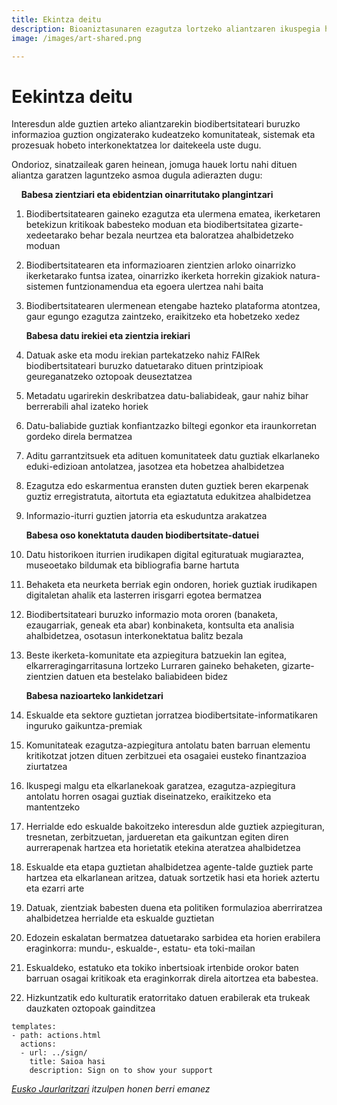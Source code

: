 ```yaml
---
title: Ekintza deitu
description: Bioaniztasunaren ezagutza lortzeko aliantzaren ikuspegia harpidetu
image: /images/art-shared.png

---
```


# Eekintza deitu

Interesdun alde guztien arteko aliantzarekin biodibertsitateari buruzko informazioa guztion ongizaterako kudeatzeko komunitateak, sistemak eta prozesuak hobeto interkonektatzea lor daitekeela uste dugu.

Ondorioz, sinatzaileak garen heinean, jomuga hauek lortu nahi dituen aliantza garatzen laguntzeko asmoa dugula adierazten dugu:

&nbsp;&nbsp;&nbsp; __Babesa zientziari eta ebidentzian oinarritutako plangintzari__

1.	Biodibertsitatearen gaineko ezagutza eta ulermena ematea, ikerketaren betekizun kritikoak babesteko moduan eta biodibertsitatea gizarte-xedeetarako behar bezala neurtzea eta baloratzea ahalbidetzeko moduan
2.	Biodibertsitatearen eta informazioaren zientzien arloko oinarrizko ikerketarako funtsa izatea, oinarrizko ikerketa horrekin gizakiok natura-sistemen funtzionamendua eta egoera ulertzea nahi baita
3.	Biodibertsitatearen ulermenean etengabe hazteko plataforma atontzea, gaur egungo ezagutza zaintzeko, eraikitzeko eta hobetzeko xedez

    __Babesa datu irekiei eta zientzia irekiari__

4.	Datuak aske eta modu irekian partekatzeko nahiz FAIRek  biodibertsitateari buruzko datuetarako dituen printzipioak geureganatzeko oztopoak deuseztatzea
5.	Metadatu ugarirekin deskribatzea datu-baliabideak, gaur nahiz bihar berrerabili ahal izateko horiek
6.	Datu-baliabide guztiak konfiantzazko biltegi egonkor eta iraunkorretan gordeko direla bermatzea
7.	Aditu garrantzitsuek eta adituen komunitateek datu guztiak elkarlaneko eduki-edizioan  antolatzea, jasotzea eta hobetzea ahalbidetzea
8.	Ezagutza edo eskarmentua eransten duten guztiek beren ekarpenak guztiz erregistratuta, aitortuta eta egiaztatuta edukitzea ahalbidetzea
9.	Informazio-iturri guztien jatorria eta eskuduntza arakatzea

    __Babesa oso konektatuta dauden biodibertsitate-datuei__

10.	Datu historikoen iturrien irudikapen digital egituratuak mugiaraztea, museoetako bildumak eta bibliografia barne hartuta
11.	Behaketa eta neurketa berriak egin ondoren, horiek guztiak irudikapen digitaletan ahalik eta lasterren irisgarri egotea bermatzea
12.	Biodibertsitateari buruzko informazio mota ororen (banaketa, ezaugarriak, geneak eta abar) konbinaketa, kontsulta eta analisia ahalbidetzea, osotasun interkonektatua balitz bezala
13.	Beste ikerketa-komunitate eta azpiegitura batzuekin lan egitea, elkarreragingarritasuna lortzeko Lurraren gaineko behaketen, gizarte-zientzien datuen eta bestelako baliabideen bidez

    __Babesa nazioarteko lankidetzari__

14.	Eskualde eta sektore guztietan jorratzea biodibertsitate-informatikaren inguruko gaikuntza-premiak
15.	Komunitateak ezagutza-azpiegitura antolatu baten barruan elementu kritikotzat jotzen dituen zerbitzuei eta osagaiei eusteko finantzazioa ziurtatzea
16.	Ikuspegi malgu eta elkarlanekoak garatzea, ezagutza-azpiegitura antolatu horren osagai guztiak diseinatzeko, eraikitzeko eta mantentzeko
17.	Herrialde edo eskualde bakoitzeko interesdun alde guztiek azpiegituran, tresnetan, zerbitzuetan, jardueretan eta gaikuntzan egiten diren aurrerapenak hartzea eta horietatik etekina ateratzea ahalbidetzea
18.	Eskualde eta etapa guztietan ahalbidetzea agente-talde guztiek parte hartzea eta elkarlanean aritzea, datuak sortzetik hasi eta horiek aztertu eta ezarri arte
19.	Datuak, zientziak babesten duena eta politiken formulazioa aberriratzea ahalbidetzea herrialde eta eskualde guztietan
20.	Edozein eskalatan bermatzea datuetarako sarbidea eta horien erabilera eraginkorra: mundu-, eskualde-, estatu- eta toki-mailan
21.	Eskualdeko, estatuko eta tokiko inbertsioak irtenbide orokor baten barruan osagai kritikoak eta eraginkorrak direla aitortzea eta babestea.
22.	Hizkuntzatik edo kulturatik eratorritako datuen erabilerak eta trukeak dauzkaten oztopoak gainditzea


```styledYaml
templates:
- path: actions.html
  actions:
  - url: ../sign/
    title: Saioa hasi
    description: Sign on to show your support
```

_[Eusko Jaurlaritzari](http://www.euskadi.eus/hasiera) itzulpen honen berri emanez_
